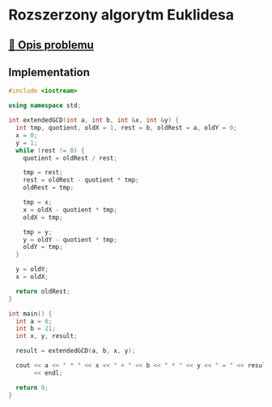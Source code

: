 # Rozszerzony algorytm Euklidesa

## [:link: Opis problemu](../../../../algorithms/integers/extended-euclidean.md)

## Implementation

```cpp linenums="1"
#include <iostream>

using namespace std;

int extendedGCD(int a, int b, int &x, int &y) {
  int tmp, quotient, oldX = 1, rest = b, oldRest = a, oldY = 0;
  x = 0;
  y = 1;
  while (rest != 0) {
    quotient = oldRest / rest;

    tmp = rest;
    rest = oldRest - quotient * tmp;
    oldRest = tmp;

    tmp = x;
    x = oldX - quotient * tmp;
    oldX = tmp;

    tmp = y;
    y = oldY - quotient * tmp;
    oldY = tmp;
  }

  y = oldY;
  x = oldX;

  return oldRest;
}

int main() {
  int a = 6;
  int b = 21;
  int x, y, result;

  result = extendedGCD(a, b, x, y);

  cout << a << " * " << x << " + " << b << " * " << y << " = " << result
       << endl;

  return 0;
}
```
